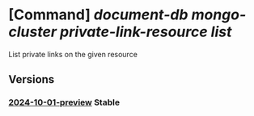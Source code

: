 # [Command] _document-db mongo-cluster private-link-resource list_

List private links on the given resource

## Versions

### [2024-10-01-preview](/Resources/mgmt-plane/L3N1YnNjcmlwdGlvbnMve30vcmVzb3VyY2Vncm91cHMve30vcHJvdmlkZXJzL21pY3Jvc29mdC5kb2N1bWVudGRiL21vbmdvY2x1c3RlcnMve30vcHJpdmF0ZWxpbmtyZXNvdXJjZXM=/2024-10-01-preview.xml) **Stable**

<!-- mgmt-plane /subscriptions/{}/resourcegroups/{}/providers/microsoft.documentdb/mongoclusters/{}/privatelinkresources 2024-10-01-preview -->
